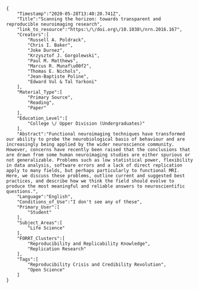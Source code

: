 
    {
        "Timestamp":"2020-05-28T13:40:20.741Z",
        "Title":"Scanning the horizon: towards transparent and reproducible neuroimaging research",
        "link_to_resource":"https:\/\/doi.org\/10.1038\/nrn.2016.167",
        "Creators":[
            "Russell A. Poldrack",
            "Chris I. Baker",
            "Joke Durnez",
            "Krzysztof J. Gorgolewski",
            "Paul M. Matthews",
            "Marcus R. Munaf\u00f2",
            "Thomas E. Nichols",
            "Jean-Baptiste Poline",
            "Edward Vul & Tal Yarkoni"
        ],
        "Material_Type":[
            "Primary Source",
            "Reading",
            "Paper"
        ],
        "Education_Level":[
            "College \/ Upper Division (Undergraduates)"
        ],
        "Abstract":"Functional neuroimaging techniques have transformed our ability to probe the neurobiological basis of behaviour and are increasingly being applied by the wider neuroscience community. However, concerns have recently been raised that the conclusions that are drawn from some human neuroimaging studies are either spurious or not generalizable. Problems such as low statistical power, flexibility in data analysis, software errors and a lack of direct replication apply to many fields, but perhaps particularly to functional MRI. Here, we discuss these problems, outline current and suggested best practices, and describe how we think the field should evolve to produce the most meaningful and reliable answers to neuroscientific questions.",
        "Language":"English",
        "Conditions_of_Use":"I don't see any of these",
        "Primary_User":[
            "Student"
        ],
        "Subject_Areas":[
            "Life Science"
        ],
        "FORRT_Clusters":[
            "Reproducibility and Replicability Knowledge",
            "Replication Research"
        ],
        "Tags":[
            "Reproducibility Crisis and Credibility Revolution",
            "Open Science"
        ]
    }
